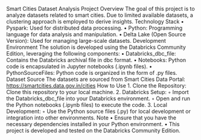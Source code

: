 Smart Cities Dataset Analysis Project
Overview
The goal of this project is to analyze datasets related to smart cities. Due to limited available datasets, a clustering approach is employed to derive insights.
Technology Stack
    • Pyspark: Used for distributed data processing.
    • Python: Programming language for data analysis and manipulation.
    • Delta Lake (Open Source Version): Used for managing large-scale datasets.
Development Environment
The solution is developed using the Databricks Community Edition, leveraging the following components:
    • Databricks_dbc_file: Contains the Databricks archival file in dbc format.
    • Notebooks: Python code is encapsulated in Jupyter notebooks (.ipynb files).
    • PythonSourceFiles: Python code is organized in the form of .py files.
Dataset Source
The datasets are sourced from Smart Cities Data Portal:  https://smartcities.data.gov.in/cities
How to Use
    1. Clone the Repository: Clone this repository to your local machine.
    2. Databricks Setup:
        ◦ Import the Databricks_dbc_file into your Databricks environment.
        ◦ Open and run the Python notebooks (.ipynb files) to execute the code.
    3. Local Development:
        ◦ Use the Python source files (.py) for local development or integration into other environments.
Note
    • Ensure that you have the necessary dependencies installed in your Python environment.
    • This project is developed and tested on the Databricks Community Edition.
